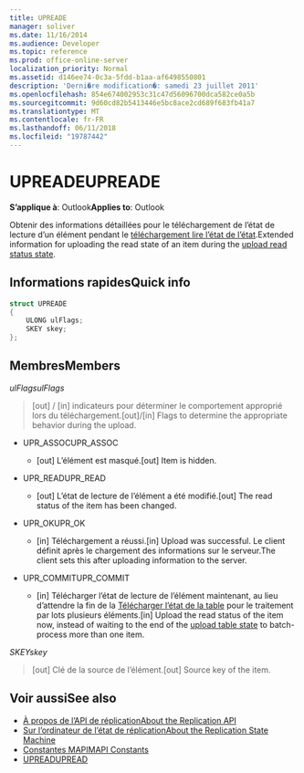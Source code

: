 ```yaml
---
title: UPREADE
manager: soliver
ms.date: 11/16/2014
ms.audience: Developer
ms.topic: reference
ms.prod: office-online-server
localization_priority: Normal
ms.assetid: d146ee74-0c3a-5fdd-b1aa-af6498550801
description: 'Derni�re modification�: samedi 23 juillet 2011'
ms.openlocfilehash: 854e674002953c31c47d56096700dca582ce0a5b
ms.sourcegitcommit: 9d60cd82b5413446e5bc8ace2cd689f683fb41a7
ms.translationtype: MT
ms.contentlocale: fr-FR
ms.lasthandoff: 06/11/2018
ms.locfileid: "19787442"
---
```

# <a name="upreade"></a><span data-ttu-id="7404f-103">UPREADE</span><span class="sxs-lookup"><span data-stu-id="7404f-103">UPREADE</span></span>

<span data-ttu-id="7404f-104">**S’applique à**: Outlook</span><span class="sxs-lookup"><span data-stu-id="7404f-104">**Applies to**: Outlook</span></span> 
  
<span data-ttu-id="7404f-105">Obtenir des informations détaillées pour le téléchargement de l’état de lecture d’un élément pendant le [téléchargement lire l’état de l’état](upload-read-status-state.md).</span><span class="sxs-lookup"><span data-stu-id="7404f-105">Extended information for uploading the read state of an item during the [upload read status state](upload-read-status-state.md).</span></span>
  
## <a name="quick-info"></a><span data-ttu-id="7404f-106">Informations rapides</span><span class="sxs-lookup"><span data-stu-id="7404f-106">Quick info</span></span>

```cpp
struct UPREADE 
{ 
    ULONG ulFlags; 
    SKEY skey; 
};
```

## <a name="members"></a><span data-ttu-id="7404f-107">Membres</span><span class="sxs-lookup"><span data-stu-id="7404f-107">Members</span></span>

<span data-ttu-id="7404f-108">_ulFlags_</span><span class="sxs-lookup"><span data-stu-id="7404f-108">_ulFlags_</span></span>
  
>  <span data-ttu-id="7404f-109">[out] / [in] indicateurs pour déterminer le comportement approprié lors du téléchargement.</span><span class="sxs-lookup"><span data-stu-id="7404f-109">[out]/[in] Flags to determine the appropriate behavior during the upload.</span></span> 
    
  - <span data-ttu-id="7404f-110">UPR_ASSOC</span><span class="sxs-lookup"><span data-stu-id="7404f-110">UPR_ASSOC</span></span>
    
    - <span data-ttu-id="7404f-111">[out] L’élément est masqué.</span><span class="sxs-lookup"><span data-stu-id="7404f-111">[out] Item is hidden.</span></span>
    
  - <span data-ttu-id="7404f-112">UPR_READ</span><span class="sxs-lookup"><span data-stu-id="7404f-112">UPR_READ</span></span>
    
    - <span data-ttu-id="7404f-113">[out] L’état de lecture de l’élément a été modifié.</span><span class="sxs-lookup"><span data-stu-id="7404f-113">[out] The read status of the item has been changed.</span></span>
    
  - <span data-ttu-id="7404f-114">UPR_OK</span><span class="sxs-lookup"><span data-stu-id="7404f-114">UPR_OK</span></span>
    
    - <span data-ttu-id="7404f-115">[in] Téléchargement a réussi.</span><span class="sxs-lookup"><span data-stu-id="7404f-115">[in] Upload was successful.</span></span> <span data-ttu-id="7404f-116">Le client définit après le chargement des informations sur le serveur.</span><span class="sxs-lookup"><span data-stu-id="7404f-116">The client sets this after uploading information to the server.</span></span>
    
  - <span data-ttu-id="7404f-117">UPR_COMMIT</span><span class="sxs-lookup"><span data-stu-id="7404f-117">UPR_COMMIT</span></span>
    
    - <span data-ttu-id="7404f-118">[in] Télécharger l’état de lecture de l’élément maintenant, au lieu d’attendre la fin de la [Télécharger l’état de la table](upload-table-state.md) pour le traitement par lots plusieurs éléments.</span><span class="sxs-lookup"><span data-stu-id="7404f-118">[in] Upload the read status of the item now, instead of waiting to the end of the [upload table state](upload-table-state.md) to batch-process more than one item.</span></span> 
    
<span data-ttu-id="7404f-119">_SKEY_</span><span class="sxs-lookup"><span data-stu-id="7404f-119">_skey_</span></span>
  
> <span data-ttu-id="7404f-120">[out] Clé de la source de l’élément.</span><span class="sxs-lookup"><span data-stu-id="7404f-120">[out] Source key of the item.</span></span>
    
## <a name="see-also"></a><span data-ttu-id="7404f-121">Voir aussi</span><span class="sxs-lookup"><span data-stu-id="7404f-121">See also</span></span>

- [<span data-ttu-id="7404f-122">À propos de l’API de réplication</span><span class="sxs-lookup"><span data-stu-id="7404f-122">About the Replication API</span></span>](about-the-replication-api.md)
- [<span data-ttu-id="7404f-123">Sur l’ordinateur de l’état de réplication</span><span class="sxs-lookup"><span data-stu-id="7404f-123">About the Replication State Machine</span></span>](about-the-replication-state-machine.md)
- [<span data-ttu-id="7404f-124">Constantes MAPI</span><span class="sxs-lookup"><span data-stu-id="7404f-124">MAPI Constants</span></span>](mapi-constants.md)
- [<span data-ttu-id="7404f-125">UPREAD</span><span class="sxs-lookup"><span data-stu-id="7404f-125">UPREAD</span></span>](upread.md)

